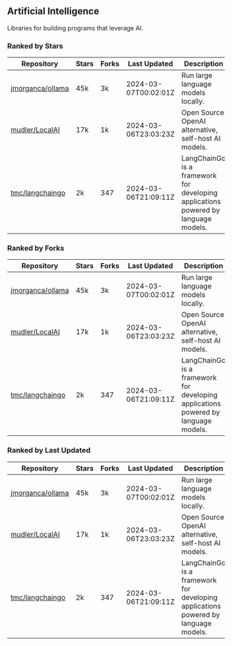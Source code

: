 ## Artificial Intelligence

Libraries for building programs that leverage AI.

### Ranked by Stars

| Repository | Stars | Forks | Last Updated | Description | 
|------------|-------|-------|--------------|-------------|
| [jmorganca/ollama](https://github.com/jmorganca/ollama) | 45k | 3k | 2024-03-07T00:02:01Z |  Run large language models locally. |
| [mudler/LocalAI](https://github.com/mudler/LocalAI) | 17k | 1k | 2024-03-06T23:03:23Z |  Open Source OpenAI alternative, self-host AI models. |
| [tmc/langchaingo](https://github.com/tmc/langchaingo) | 2k | 347 | 2024-03-06T21:09:11Z |  LangChainGo is a framework for developing applications powered by language models. |

### Ranked by Forks

| Repository | Stars | Forks | Last Updated | Description | 
|------------|-------|-------|--------------|-------------|
| [jmorganca/ollama](https://github.com/jmorganca/ollama) | 45k | 3k | 2024-03-07T00:02:01Z |  Run large language models locally. |
| [mudler/LocalAI](https://github.com/mudler/LocalAI) | 17k | 1k | 2024-03-06T23:03:23Z |  Open Source OpenAI alternative, self-host AI models. |
| [tmc/langchaingo](https://github.com/tmc/langchaingo) | 2k | 347 | 2024-03-06T21:09:11Z |  LangChainGo is a framework for developing applications powered by language models. |

### Ranked by Last Updated

| Repository | Stars | Forks | Last Updated | Description | 
|------------|-------|-------|--------------|-------------|
| [jmorganca/ollama](https://github.com/jmorganca/ollama) | 45k | 3k | 2024-03-07T00:02:01Z |  Run large language models locally. |
| [mudler/LocalAI](https://github.com/mudler/LocalAI) | 17k | 1k | 2024-03-06T23:03:23Z |  Open Source OpenAI alternative, self-host AI models. |
| [tmc/langchaingo](https://github.com/tmc/langchaingo) | 2k | 347 | 2024-03-06T21:09:11Z |  LangChainGo is a framework for developing applications powered by language models. |

